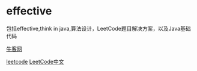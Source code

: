 # effective
包括effective,think in java,算法设计，LeetCode题目解决方案，以及Java基础代码

[牛客网](https://www.nowcoder.com/)

[leetcode](https://leetcode.com)
[LeetCode中文](https://cn.leetcode.com/)